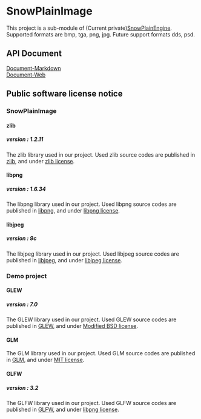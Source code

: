 # SnowPlainImage
This project is a sub-module of (Current private)[SnowPlainEngine](https://github.com/MKachi/SnowPlainEngine).  
Supported formats are bmp, tga, png, jpg.
Future support formats dds, psd.

## API Document
[Document-Markdown](docs/md/Document.md)  
[Document-Web](https://mkachi.github.io/SnowPlainImage/)

## Public software license notice
### SnowPlainImage
#### zlib
##### version : 1.2.11
The zlib library used in our project. Used zlib source codes are published in [zlib](https://zlib.net/), and under [zlib license](https://zlib.net/zlib_license.html).

#### libpng
##### version : 1.6.34
The libpng library used in our project. Used libpng source codes are published in [libpng](http://www.libpng.org/pub/png/libpng.html), and under [libpng license](http://www.libpng.org/pub/png/src/libpng-LICENSE.txt).

#### libjpeg
##### version : 9c
The libjpeg library used in our project. Used libjpeg source codes are published in [libjpeg](http://libjpeg.sourceforge.net/), and under [libjpeg license](http://jpegclub.org/reference/libjpeg-license/).

### Demo project
#### GLEW
##### version : 7.0
The GLEW library used in our project. Used GLEW source codes are published in [GLEW](http://glew.sourceforge.net/), and under [Modified BSD license](http://glew.sourceforge.net/glew.txt).

#### GLM
The GLM library used in our project. Used GLM source codes are published in [GLM](https://glm.g-truc.net/0.9.8/index.html), and under [MIT license](http://glm.g-truc.net/copying.txt).

#### GLFW
##### version : 3.2
The GLFW library used in our project. Used GLFW source codes are published in [GLFW](http://www.glfw.org/), and under [libpng license](http://www.glfw.org/license.html).